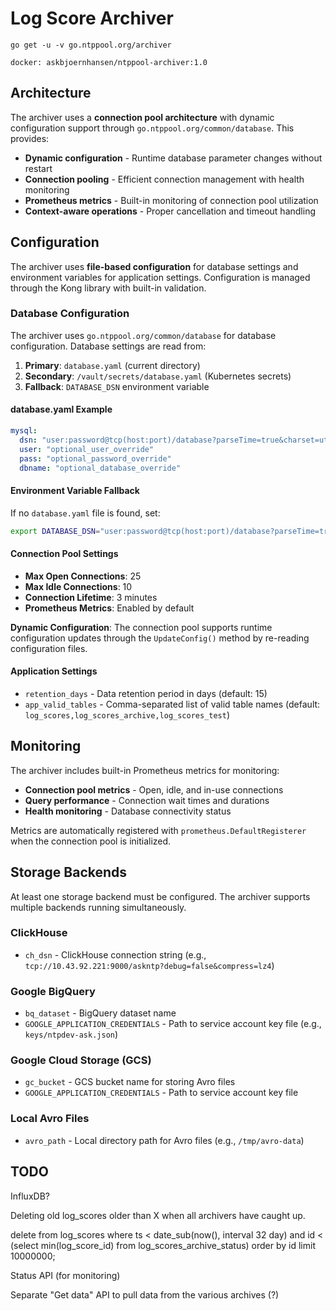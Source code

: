 # Log Score Archiver

    go get -u -v go.ntppool.org/archiver

    docker: askbjoernhansen/ntppool-archiver:1.0

## Architecture

The archiver uses a **connection pool architecture** with dynamic configuration support through `go.ntppool.org/common/database`. This provides:

- **Dynamic configuration** - Runtime database parameter changes without restart
- **Connection pooling** - Efficient connection management with health monitoring
- **Prometheus metrics** - Built-in monitoring of connection pool utilization
- **Context-aware operations** - Proper cancellation and timeout handling

## Configuration

The archiver uses **file-based configuration** for database settings and environment variables for application settings. Configuration is managed through the Kong library with built-in validation.

### Database Configuration

The archiver uses `go.ntppool.org/common/database` for database configuration. Database settings are read from:

1. **Primary**: `database.yaml` (current directory)
2. **Secondary**: `/vault/secrets/database.yaml` (Kubernetes secrets)
3. **Fallback**: `DATABASE_DSN` environment variable

#### database.yaml Example
```yaml
mysql:
  dsn: "user:password@tcp(host:port)/database?parseTime=true&charset=utf8mb4"
  user: "optional_user_override"
  pass: "optional_password_override"
  dbname: "optional_database_override"
```

#### Environment Variable Fallback
If no `database.yaml` file is found, set:
```bash
export DATABASE_DSN="user:password@tcp(host:port)/database?parseTime=true&charset=utf8mb4"
```

#### Connection Pool Settings
- **Max Open Connections**: 25
- **Max Idle Connections**: 10
- **Connection Lifetime**: 3 minutes
- **Prometheus Metrics**: Enabled by default

**Dynamic Configuration**: The connection pool supports runtime configuration updates through the `UpdateConfig()` method by re-reading configuration files.

#### Application Settings
- `retention_days` - Data retention period in days (default: 15)
- `app_valid_tables` - Comma-separated list of valid table names (default: `log_scores,log_scores_archive,log_scores_test`)

## Monitoring

The archiver includes built-in Prometheus metrics for monitoring:

- **Connection pool metrics** - Open, idle, and in-use connections
- **Query performance** - Connection wait times and durations  
- **Health monitoring** - Database connectivity status

Metrics are automatically registered with `prometheus.DefaultRegisterer` when the connection pool is initialized.

## Storage Backends

At least one storage backend must be configured. The archiver supports multiple backends running simultaneously.

### ClickHouse
- `ch_dsn` - ClickHouse connection string (e.g., `tcp://10.43.92.221:9000/askntp?debug=false&compress=lz4`)

### Google BigQuery
- `bq_dataset` - BigQuery dataset name
- `GOOGLE_APPLICATION_CREDENTIALS` - Path to service account key file (e.g., `keys/ntpdev-ask.json`)

### Google Cloud Storage (GCS)
- `gc_bucket` - GCS bucket name for storing Avro files
- `GOOGLE_APPLICATION_CREDENTIALS` - Path to service account key file

### Local Avro Files
- `avro_path` - Local directory path for Avro files (e.g., `/tmp/avro-data`)

## TODO

InfluxDB?

Deleting old log_scores older than X when all archivers have caught up.

delete
  from log_scores
  where
    ts < date_sub(now(), interval 32 day)
    and id < (select min(log_score_id) from log_scores_archive_status)
  order by id
  limit 10000000;

Status API (for monitoring)

Separate "Get data" API to pull data from the various archives (?)
